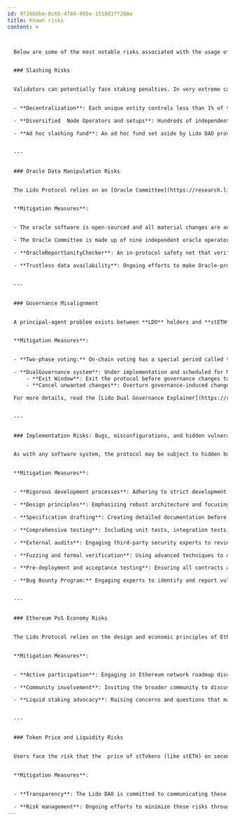 ```yaml
---
id: 9726bbbe-8c65-4f84-995e-1510d1ff260e
title: Known risks
content: >



  Below are some of the most notable risks associated with the usage of the Lido Protocol. Most of these risks are systematically addressed through the most effective mitigation strategy — decentralization. Lido contributors actively track decentralization metrics via the [Decentralization Scorecard](https://lido.fi/scorecard) to provide transparency and highlight areas for improvement.


  ### Slashing Risks


  Validators can potentially face staking penalties. In very extreme cases of slashing (i.e. validator behavior seen as malicious by the rest of the network), up to 100% of staked funds could be at risk, but such scenarios would necessitate severe client software bugs, malicious takeover, or the compromise of multiple large node operators, leading to correlated slashing penalties. To minimize this risk, the Lido Protocol maintains a diverse validator set, with hundreds of participating node operators. The protocol's protections include:


  - **Decentralization**: Each unique entity controls less than 1% of the Ethereum network's validators.

  - **Diversified  Node Operators and setups**: Hundreds of independent operators spread across the world employ heterogeneous client and infrastructure setups to reduce systemic risks.

  - **Ad hoc slashing fund**: An ad hoc fund set aside by Lido DAO provides an additional safety net against severe slashing events. This fund, operated  via a transparent [vault contract](https://etherscan.io/address/0x8B3f33234ABD88493c0Cd28De33D583B70beDe35), holds around 6,600 stETH for potential coverage of severe losses. The use of the fund is subject to governance, requiring DAO discussions and approval before execution. If activated, the stETH in the fund would be burned, positively adjusting the share rate for stETH holders.


  ---


  ### Oracle Data Manipulation Risks


  The Lido Protocol relies on an [Oracle Committee](https://research.lido.fi/t/expansion-of-lidos-ethereum-oracle-set/2836?ref=blog.lido.fi) to report external data, including validator states and balances on the Consensus Layer. This data can affect  the internal protocol rate of stETH to ETH through [rebasing](https://docs.lido.fi/contracts/lido?ref=blog.lido.fi#rebase). In a worst-case scenario, a compromise of the majority of the Oracle Committee (i.e. five or more of the 9 members)  could report incorrect balances, which could lead to triggering of significant negative rebases. Users should bear in mind risks related to stETH rebasing when entering into complex DeFi positions, such as leveraged staking or borrowing uncorrelated assets (such as stables) against stETH positions. 


  **Mitigation Measures**:


  - The oracle software is open-sourced and all material changes are audited by professional third-party security auditors before being used on Ethereum mainnet.

  - The Oracle Committee is made up of nine independent oracle operators.

  - **OracleReportSanityChecker**: An in-protocol safety net that verifies incoming reports against abnormal changes, requiring governance intervention if anomalies are detected.

  - **Trustless data availability**: Ongoing efforts to make Oracle-provided data verifiable on-chain using technologies like zero-knowledge proofs (ZK proofs).


  ---


  ### Governance Misalignment


  A principal-agent problem exists between **LDO** holders and **stETH** holders, posing a risk that governance power could be misused to substantively alter the protocol and drastically increase protocol fees, or extract ETH from stakers toward malicious actors. This risk becomes slightly more  substantial with the advent of  **EIP-7002**, which enables the DAO to use the Lido withdrawal credentials contract to trigger validator exits regardless of Node Operator control, although mass exit of validators would take a very long time (weeks to months), giving the DAO time to respond via further governance action.


  **Mitigation Measures**:


  - **Two-phase voting:** On-chain voting has a special period called the ‘objection phase’, which concludes every voting period. This phase allows LDO holders to object to unexpected last-minute decisions, effectively creating a ‘better timelock’ protection lasting 24 hours at the moment of writing.

  - **DualGovernance system**: Under implementation and scheduled for Mainnet release in Q1 2025, this system introduces a "foot voting" mechanism for stETH holders. It allows them to:
      - **Exit Window**: Exit the protocol before governance changes take effect.
      - **Cancel unwanted changes**: Overturn governance-induced changes by achieving a large quorum of stETH holders (over 10% of Total Value Locked).

  For more details, read the [Lido Dual Governance Explainer](https://research.lido.fi/t/lido-dual-governance-explainer-research-distillation/7132).


  ---


  ### Implementation Risks: Bugs, misconfigurations, and hidden vulnerabilities


  As with any software system, the protocol may be subject to hidden bugs, misconfigurations, and undiscovered vulnerabilities.


  **Mitigation Measures**:


  - **Rigorous development processes**: Adhering to strict development protocols for both on-chain and off-chain components.

  - **Design principles**: Emphasizing robust architecture and focusing on edge cases, and having emergency and failure modes covered at the spec level.

  - **Specification drafting**: Creating detailed documentation before implementation.

  - **Comprehensive testing**: Including unit tests, integration tests, and testing in diverse environments.

  - **External audits**: Engaging third-party security experts to review code.

  - **Fuzzing and formal verification**: Using advanced techniques to uncover vulnerabilities.

  - **Pre-deployment and acceptance testing**: Ensuring all contracts and off-chain software are initialized, function, and safeguarded as intended before going live.

  - **Bug Bounty Program:** Engaging experts to identify and report vulnerabilities through rewards. [Learn more.](https://immunefi.com/bug-bounty/lido/)


  ---


  ### Ethereum PoS Economy Risks


  The Lido Protocol relies on the design and economic principles of Ethereum's Consensus Layer. While the protocol continually adapts to changes from network upgrades and hard forks, there is a tail risk that fundamental changes to the Consensus Layer's economic principles — or even network deprecation — could impact Lido.


  **Mitigation Measures**:


  - **Active participation**: Engaging in Ethereum network roadmap discussions.

  - **Community involvement**: Inviting the broader community to discuss potential impacts.

  - **Liquid staking advocacy**: Raising concerns and questions that may affect liquid staking protocols, leveraging Lido's position as a significant actor within the Ethereum ecosystem.


  ---


  ### Token Price and Liquidity Risks


  Users face the risk that the  price of stTokens (like stETH) on secondary markets (e.g. DEXs and CEXs) may be lower than their inherent value in ETH due to supply and demand market dynamics. Although the in-protocol withdrawal mechanism usually means that secondary market exchange rates converge towards the in-protocol ETH:stETH rate over time, since withdrawals are not instant (owing to the validator exit and withdrawal mechanisms of Ethereum's PoS implementation), arbitrage of disparity between primary market and secondary market rates happens over time.


  **Mitigation Measures**:


  - **Transparency**: The Lido DAO is committed to communicating these risks openly.

  - **Risk management**: Ongoing efforts to minimize these risks through protocol improvements and community engagement.
---
```

